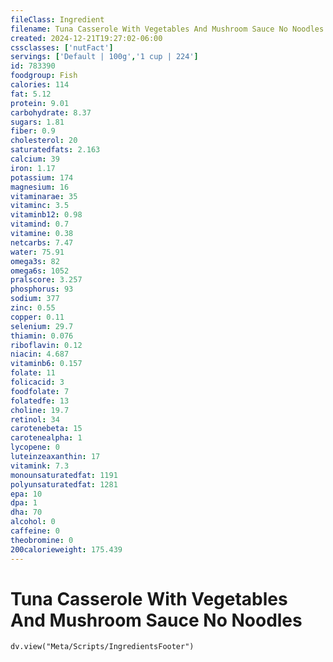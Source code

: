 ```yaml
---
fileClass: Ingredient
filename: Tuna Casserole With Vegetables And Mushroom Sauce No Noodles
created: 2024-12-21T19:27:02-06:00
cssclasses: ['nutFact']
servings: ['Default | 100g','1 cup | 224']
id: 783390
foodgroup: Fish
calories: 114
fat: 5.12
protein: 9.01
carbohydrate: 8.37
sugars: 1.81
fiber: 0.9
cholesterol: 20
saturatedfats: 2.163
calcium: 39
iron: 1.17
potassium: 174
magnesium: 16
vitaminarae: 35
vitaminc: 3.5
vitaminb12: 0.98
vitamind: 0.7
vitamine: 0.38
netcarbs: 7.47
water: 75.91
omega3s: 82
omega6s: 1052
pralscore: 3.257
phosphorus: 93
sodium: 377
zinc: 0.55
copper: 0.11
selenium: 29.7
thiamin: 0.076
riboflavin: 0.12
niacin: 4.687
vitaminb6: 0.157
folate: 11
folicacid: 3
foodfolate: 7
folatedfe: 13
choline: 19.7
retinol: 34
carotenebeta: 15
carotenealpha: 1
lycopene: 0
luteinzeaxanthin: 17
vitamink: 7.3
monounsaturatedfat: 1191
polyunsaturatedfat: 1281
epa: 10
dpa: 1
dha: 70
alcohol: 0
caffeine: 0
theobromine: 0
200calorieweight: 175.439
---
```


# Tuna Casserole With Vegetables And Mushroom Sauce No Noodles

```dataviewjs
dv.view("Meta/Scripts/IngredientsFooter")
```